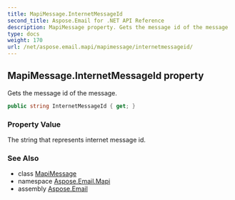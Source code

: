 ```yaml
---
title: MapiMessage.InternetMessageId
second_title: Aspose.Email for .NET API Reference
description: MapiMessage property. Gets the message id of the message
type: docs
weight: 170
url: /net/aspose.email.mapi/mapimessage/internetmessageid/
---
```

## MapiMessage.InternetMessageId property

Gets the message id of the message.

```csharp
public string InternetMessageId { get; }
```

### Property Value

The string that represents internet message id.

### See Also

* class [MapiMessage](../)
* namespace [Aspose.Email.Mapi](../../mapimessage/)
* assembly [Aspose.Email](../../../)


